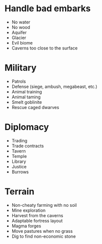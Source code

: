 # Handle bad embarks

- No water
- No wood
- Aquifer
- Glacier
- Evil biome
- Caverns too close to the surface

# Military

- Patrols
- Defense (siege, ambush, megabeast, etc.)
- Animal training
- Animal taming
- Smelt goblinite
- Rescue caged dwarves

# Diplomacy

- Trading
- Trade contracts
- Tavern
- Temple
- Library
- Justice
- Burrows

# Terrain

- Non-cheaty farming with no soil
- Mine exploration
- Harvest from the caverns
- Adaptable fortress layout
- Magma forges
- Move pastures when no grass
- Dig to find non-economic stone

